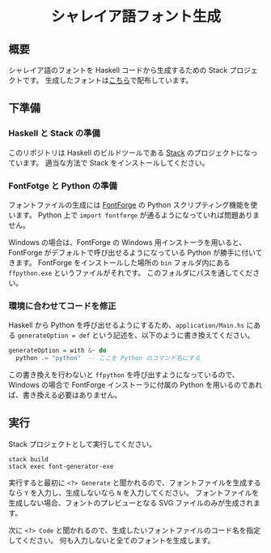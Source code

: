 <div align="center">
<h1>シャレイア語フォント生成</h1>
</div>

## 概要
シャレイア語のフォントを Haskell コードから生成するための Stack プロジェクトです。
生成したフォントは[こちら](http://ziphil.com/conlang/database/7.html)で配布しています。

## 下準備

### Haskell と Stack の準備
このリポジトリは Haskell のビルドツールである [Stack](https://www.haskellstack.org/) のプロジェクトになっています。
適当な方法で Stack をインストールしてください。

### FontFotge と Python の準備
フォントファイルの生成には [FontForge](https://fontforge.github.io/) の Python スクリプティング機能を使います。
Python 上で `import fontforge` が通るようになっていれば問題ありません。

Windows の場合は、FontForge の Windows 用インストーラを用いると、FontForge がデフォルトで呼び出せるようになっている Python が勝手に付いてきます。
FontForge をインストールした場所の `bin` フォルダ内にある `ffpython.exe` というファイルがそれです。
このフォルダにパスを通してください。

### 環境に合わせてコードを修正
Haskell から Python を呼び出せるようにするため、`application/Main.hs` にある `generateOption = def` という記述を、以下のように書き換えてください。
```haskell
generateOption = with &~ do
  python .= "python"  -- ここを Python のコマンド名にする
```

この書き換えを行わないと `ffpython` を呼び出すようになっているので、Windows の場合で FontForge インストーラに付属の Python を用いるのであれば、書き換える必要はありません。

## 実行
Stack プロジェクトとして実行してください。
```
stack build
stack exec font-generator-exe
```

実行すると最初に `<?> Generate` と聞かれるので、フォントファイルを生成するなら `Y` を入力し、生成しないなら `N` を入力してください。
フォントファイルを生成しない場合、フォントのプレビューとなる SVG ファイルのみが生成されます。

次に `<?> Code` と聞かれるので、生成したいフォントファイルのコード名を指定してください。
何も入力しないと全てのフォントを生成します。